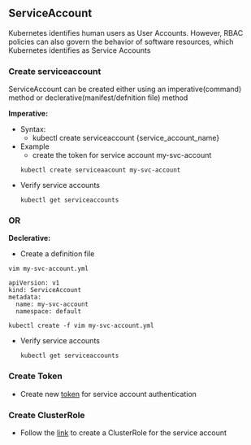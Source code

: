## ServiceAccount
Kubernetes identifies human users as User Accounts. However, RBAC policies can also govern the behavior of software resources, which Kubernetes identifies as Service Accounts

### Create serviceaccount
ServiceAccount can be created either using an imperative(command) method or declerative(manifest/defnition file) method

**Imperative:**
- Syntax:
  - kubectl create serviceaccount {service_account_name}
- Example
  - create the token for service account my-svc-account
  ```
  kubectl create serviceaacount my-svc-account
  ```
- Verify service  accounts
  ```
  kubectl get serviceaccounts
  ```
### OR
**Declerative:**
- Create a definition file
```
vim my-svc-account.yml
```
```
apiVersion: v1
kind: ServiceAccount
metadata:
  name: my-svc-account
  namespace: default
```
```
kubectl create -f vim my-svc-account.yml
```
- Verify service  accounts
  ```
  kubectl get serviceaccounts
  ```
### Create Token
- Create new [token](./SaToken.md) for service account authentication
### Create ClusterRole
- Follow the [link](./ClusterRole.md) to create a ClusterRole for the service account
